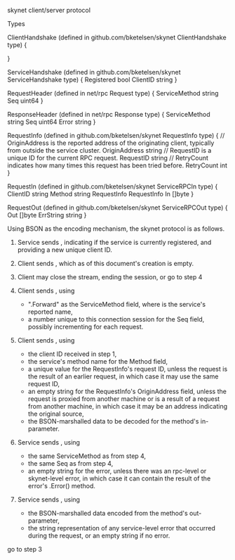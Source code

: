 skynet client/server protocol

Types

ClientHandshake
(defined in github.com/bketelsen/skynet ClientHandshake type)
{
	
}

ServiceHandshake
(defined in github.com/bketelsen/skynet ServiceHandshake type)
{
	Registered bool
	ClientID string
}

RequestHeader
(defined in net/rpc Request type)
{
    ServiceMethod string
    Seq           uint64
}

ResponseHeader
(defined in net/rpc Response type)
{
    ServiceMethod string
    Seq           uint64
    Error         string
}

RequestInfo
(defined in github.com/bketelsen/skynet RequestInfo type)
{
	// OriginAddress is the reported address of the originating client, typically from outside the service cluster.
	OriginAddress string
	// RequestID is a unique ID for the current RPC request.
	RequestID  string
	// RetryCount indicates how many times this request has been tried before.
	RetryCount int
}

RequestIn
(defined in github.com/bketelsen/skynet ServiceRPCIn type)
{
	ClientID    string
	Method      string
	RequestInfo RequestInfo
	In          []byte
}

RequestOut
(defined in github.com/bketelsen/skynet ServiceRPCOut type)
{
	Out       []byte
	ErrString string
}

Using BSON as the encoding mechanism, the skynet protocol is as follows.

1) Service sends <ServiceHandshake>, indicating if the service is currently registered, and providing a new unique client ID.

2) Client sends <ClientHandshake>, which as of this document's creation is empty.

3) Client may close the stream, ending the session, or go to step 4

4) Client sends <RequestHeader>, using 
    - "<Name>.Forward" as the ServiceMethod field, where <Name> is the service's reported name,
    - a number unique to this connection session for the Seq field, possibly incrementing for each request.

5) Client sends <RequestIn>, using
    - the client ID received in step 1,
    - the service's method name for the Method field,
    - a unique value for the RequestInfo's request ID, unless the request is the result of an earlier request, in which case it may use the same request ID,
    - an empty string for the RequestInfo's OriginAddress field, unless the request is proxied from another machine or is a result of a request from another machine, in which case it may be an address indicating the original source,
    - the BSON-marshalled data to be decoded for the method's in-parameter.

6) Service sends <ResponseHeader>, using
    - the same ServiceMethod as from step 4,
    - the same Seq as from step 4,
    - an empty string for the error, unless there was an rpc-level or skynet-level error, in which case it can contain the result of the error's .Error() method.

7) Service sends <RequestOut>, using
    - the BSON-marshalled data encoded from the method's out-parameter,
    - the string representation of any service-level error that occurred during the request, or an empty string if no error.

go to step 3